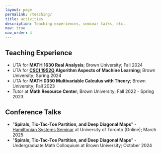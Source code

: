 ```yaml
---
layout: page
permalink: /teaching/
title: activities
description: Teaching experiences, seminar talks, etc. 
nav: true
nav_order: 4
---
```



## Teaching Experience
- UTA for **MATH 1630 Real Analysis**; Brown University; Fall 2024
- UTA for **[CSCI 1952Q](https://cs.brown.edu/people/ycheng79/csci1952qs24.html) Algorithm Aspects of Machine Learning**; Brown University; Spring 2024
- UTA for **MATH 0350 Multivariable Calculus with Theory**; Brown University; Fall 2023
- Tutor at **Math Resource Center**; Brown University; Fall 2022 - Spring 2023

## Conference Talks
- "**Spirals, Tic-Tac-Toe Partition, and Deep Diagonal Maps**" - [Hamiltonian Systems Seminar](https://seminars.math.toronto.edu/pages/seminars?case=view_talk&talk_id=1742315400-1742297400-460) at University of Toronto (Online); March 2025
- "**Spirals, Tic-Tac-Toe Partition, and Deep Diagonal Maps**" - Undergraduate Math Colloquium at Brown University; October 2024